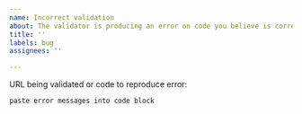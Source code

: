 ```yaml
---
name: Incorrect validation
about: The validator is producing an error on code you believe is correct
title: ''
labels: bug
assignees: ''

---
```


URL being validated or code to reproduce error:

```
paste error messages into code block
```
